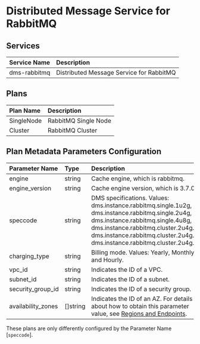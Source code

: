 # Distributed Message Service for RabbitMQ

## Services

| Service Name                   | Description
|:-------------------------------|:-----------
| dms-rabbitmq                   | Distributed Message Service for RabbitMQ

## Plans

| Plan Name                      | Description
|:-------------------------------|:-----------
| SingleNode                     | RabbitMQ Single Node
| Cluster                        | RabbitMQ Cluster

## Plan Metadata Parameters Configuration

| Parameter Name         | Type       | Description
|:-----------------------|:-----------|:-----------
| engine                 | string     | Cache engine, which is rabbitmq.
| engine_version         | string     | Cache engine version, which is 3.7.0.
| speccode               | string     | DMS specifications. Values: dms.instance.rabbitmq.single.1u2g, dms.instance.rabbitmq.single.2u4g, dms.instance.rabbitmq.single.4u8g, dms.instance.rabbitmq.cluster.2u4g.2, dms.instance.rabbitmq.cluster.2u4g.3, dms.instance.rabbitmq.cluster.2u4g.4.
| charging_type          | string     | Billing mode. Values: Yearly, Monthly and Hourly.
| vpc_id                 | string     | Indicates the ID of a VPC.
| subnet_id              | string     | Indicates the ID of a subnet.
| security_group_id      | string     | Indicates the ID of a security group.
| availability_zones     | []string   | Indicates the ID of an AZ. For details about how to obtain this parameter value, see [Regions and Endpoints](https://developer.huaweicloud.com/endpoint).

These plans are only differently configured by the Parameter Name [```speccode```].
